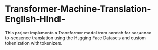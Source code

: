# Transformer-Machine-Translation-English-Hindi-
This project implements a Transformer model from scratch for sequence-to-sequence translation using the Hugging Face Datasets and custom tokenization with tokenizers.
